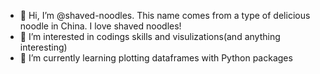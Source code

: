 - 👋 Hi, I’m @shaved-noodles. This name comes from a type of delicious noodle in China. I love shaved noodles!
- 👀 I’m interested in codings skills and visulizations(and anything interesting)
- 🌱 I’m currently learning plotting dataframes with Python packages

<!---
shaved-noodles/shaved-noodles is a ✨ special ✨ repository because its `README.md` (this file) appears on your GitHub profile.
You can click the Preview link to take a look at your changes.
--->
